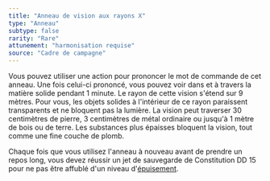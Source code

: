 ```yaml
---
title: "Anneau de vision aux rayons X"
type: "Anneau"
subtype: false
rarity: "Rare"
attunement: "harmonisation requise"
source: "Cadre de campagne"
---
```

Vous pouvez utiliser une action pour prononcer le mot de commande de cet anneau. Une fois celui-ci prononcé, vous pouvez voir dans et à travers la matière solide pendant 1 minute. Le rayon de cette vision s'étend sur 9 mètres. Pour vous, les objets solides à l'intérieur de ce rayon paraissent transparents et ne bloquent pas la lumière. La vision peut traverser 30 centimètres de pierre, 3 centimètres de métal ordinaire ou jusqu'à 1 mètre de bois ou de terre. Les substances plus épaisses bloquent la vision, tout comme une fine couche de plomb.

Chaque fois que vous utilisez l'anneau à nouveau avant de prendre un repos long, vous devez réussir un jet de sauvegarde de Constitution DD 15 pour ne pas être affublé d'un niveau d'[épuisement](/gerer-la-sante-du-personnage#fatigue-et-épuisement).
